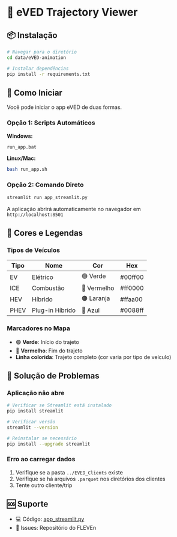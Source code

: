 # 🌟 eVED Trajectory Viewer

## 📦 Instalação

```bash
# Navegar para o diretório
cd data/eVED-animation

# Instalar dependências
pip install -r requirements.txt
```


## 🚀 Como Iniciar
Você pode iniciar o app eVED de duas formas.

### Opção 1: Scripts Automáticos

**Windows:**
```bash
run_app.bat
```

**Linux/Mac:**
```bash
bash run_app.sh
```

### Opção 2: Comando Direto

```bash
streamlit run app_streamlit.py
```

A aplicação abrirá automaticamente no navegador em `http://localhost:8501`

## 🎨 Cores e Legendas

### Tipos de Veículos

| Tipo | Nome | Cor | Hex |
|------|------|-----|-----|
| EV | Elétrico | 🟢 Verde | #00ff00 |
| ICE | Combustão | 🔴 Vermelho | #ff0000 |
| HEV | Híbrido | 🟠 Laranja | #ffaa00 |
| PHEV | Plug-in Híbrido | 🔵 Azul | #0088ff |

### Marcadores no Mapa

- 🟢 **Verde**: Início do trajeto
- 🔴 **Vermelho**: Fim do trajeto
- **Linha colorida**: Trajeto completo (cor varia por tipo de veículo)

## 🔧 Solução de Problemas

### Aplicação não abre

```bash
# Verificar se Streamlit está instalado
pip install streamlit

# Verificar versão
streamlit --version

# Reinstalar se necessário
pip install --upgrade streamlit
```

### Erro ao carregar dados

1. Verifique se a pasta `../EVED_Clients` existe
2. Verifique se há arquivos `.parquet` nos diretórios dos clientes
3. Tente outro cliente/trip

## 🆘 Suporte

- 💻 Código: [app_streamlit.py](app_streamlit.py)
- 🐛 Issues: Repositório do FLEVEn